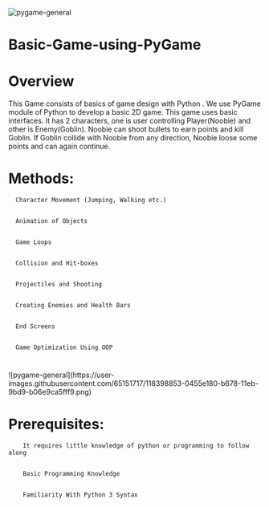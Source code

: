 ![pygame-general](https://user-images.githubusercontent.com/65151717/118398894-2d767200-b678-11eb-8f1c-5f76637af268.png)
<h1><b>Basic-Game-using-PyGame</b></h1>


<h1><b>Overview</b></h1>
This Game consists of basics of game design with Python . We use PyGame module of Python to develop a basic 2D game. This game uses basic interfaces. It has 2 characters, one is user controlling Player(Noobie) and other is Enemy(Goblin). Noobie can shoot bullets to earn points and kill Goblin. If Goblin collide with Noobie from any direction, Noobie loose some points and can again continue.


<h1><b>Methods:</b></h1>


      Character Movement (Jumping, Walking etc.)


      Animation of Objects


      Game Loops


      Collision and Hit-boxes


      Projectiles and Shooting


      Creating Enemies and Health Bars


      End Screens


      Game Optimization Using OOP
      
      
<h1><b></b></h1>
  ![pygame-general](https://user-images.githubusercontent.com/65151717/118398853-0455e180-b678-11eb-9bd9-b06e9ca5fff9.png)

  
<h1><b>Prerequisites:</b></h1>


        It requires little knowledge of python or programming to follow along


        Basic Programming Knowledge


        Familiarity With Python 3 Syntax
